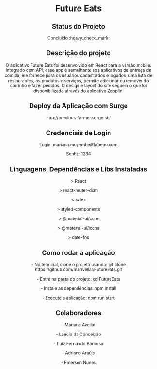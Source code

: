 <h1 align="center"> Future Eats </h1>

<h2 align="center"> Status do Projeto </h2>

<p align="center" > Concluido :heavy_check_mark: </p>

<h2 align="center"> Descrição do projeto </h2>

<p align="center"> O aplicativo Future Eats foi desenvolvido em React para a versão mobile. Integrado com API, esse app é semelhante aos aplicativos de entrega de comida, ele fornece para os usuários cadastrados e logados, uma lista de restaurantes, os produtos e serviços, permite adicionar ou remover do carrinho e fazer pedidos. O design e layout do site seguem o que foi disponibilizado através do aplicativo Zepplin.</p>

<h2 align="center"> Deploy da Aplicação com Surge </h2>

<p align="center"> http://precious-farmer.surge.sh/ </p>

<h2 align="center"> Credenciais de Login </h2>

<p align="center"> Login: mariana.muyembe@labenu.com </p>
<p align="center"> Senha: 1234 </p>

<h2 align="center"> Linguagens, Dependências e Libs Instaladas </h2>

<p align="center"> > React </p>
<p align="center"> > react-router-dom </p>
<p align="center"> > axios </p>
<p align="center"> > styled-components </p>
<p align="center"> > @material-ui/core </p>
<p align="center"> > @material-ui/icons </p>
<p align="center"> > date-fns </p>

<h2 align="center"> Como rodar a aplicação </h2>

<p align="center"> - No terminal, clone o projeto usando: git clone https://github.com/marivellar/FutureEats.git </p>
<p align="center"> - Entre na pasta do projeto: cd FutureEats </p>
<p align="center"> - Instale as dependências: npm install </p>
<p align="center"> - Execute a aplicação: npm run start </p>

<h2 align="center"> Colaboradores </h2>

<p align="center"> - Mariana Avellar </p>
<p align="center"> - Laécio da Conceição </p>
<p align="center"> - Luiz Fernando Barbosa </p>
<p align="center"> - Adriano Araújo </p>
<p align="center"> - Emerson Nunes </p>
